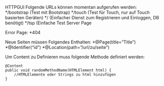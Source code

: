 ﻿HTTPGUI
Folgende URLs können momentan aufgerufen werden:
	*/bootstrap (Test mit Bootstrap)
	*/touch (Test für Touch, nur auf Touch basierten Geräten)
	*/ (Einfacher Dienst zum Registrieren und Einloggen, DB benötigt)
	*/tsp (Einfache Test Server Page

Error Page:
	*404

Neue Seiten müssen Folgendes Enthalten:
	*@Page(title=”Title”)
	*@Identifier(“id”)
	*@Location(path=”/url/zu/seite”)

Um Content zu Definieren muss folgende Methode definiert werden:

	@Content
	public void randomMethodName(HTMLElement html) {
		//HTMLElemente oder Strings zu html hinzufügen
	}
